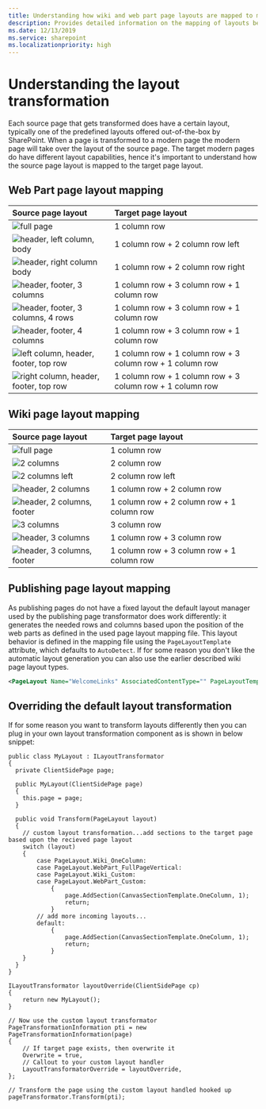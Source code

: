 ```yaml
---
title: Understanding how wiki and web part page layouts are mapped to modern page layouts
description: Provides detailed information on the mapping of layouts between source pages and target modern  pages
ms.date: 12/13/2019
ms.service: sharepoint
ms.localizationpriority: high
---
```


# Understanding the layout transformation

Each source page that gets transformed does have a certain layout, typically one of the predefined layouts offered out-of-the-box by SharePoint. When a page is transformed to a modern page the modern page will take over the layout of the source page. The target modern pages do have different layout capabilities, hence it's important to understand how the source page layout is mapped to the target page layout.

## Web Part page layout mapping

Source page layout|Target page layout
:-----|:----------
![full page](media/modernize/layout_wp_fullpage.png)|1 column row
![header, left column, body](media/modernize/layout_wp_h2cleft.png)|1 column row + 2 column row left
![header, right column body](media/modernize/layout_wp_h2cright.png)|1 column row + 2 column row right
![header, footer, 3 columns](media/modernize/layout_wp_hf3c.png)|1 column row + 3 column row + 1 column row
![header, footer, 3 columns, 4 rows](media/modernize/layout_wp_hf4rtoprow.png)|1 column row + 3 column row + 1 column row
![header, footer, 4 columns](media/modernize/layout_wp_hf4ctoprow.png)|1 column row + 3 column row + 1 column row
![left column, header, footer, top row](media/modernize/layout_wp_hf3ctoprowleft.png)|1 column row + 1 column row + 3 column row + 1 column row
![right column, header, footer, top row](media/modernize/layout_wp_hf3ctoprowright.png)|1 column row + 1 column row + 3 column row + 1 column row

## Wiki page layout mapping

Source page layout|Target page layout
:-----|:----------
![full page](media/modernize/layout_wiki_1c.png)|1 column row
![2 columns](media/modernize/layout_wiki_2c.png)|2 column row
![2 columns left](media/modernize/layout_wiki_2cleft.png)|2 column row left
![header, 2 columns](media/modernize/layout_wiki_h2c.png)|1 column row + 2 column row
![header, 2 columns, footer](media/modernize/layout_wiki_hf2c.png)|1 column row + 2 column row + 1 column row
![3 columns](media/modernize/layout_wiki_3c.png)|3 column row
![header, 3 columns](media/modernize/layout_wiki_h3c.png)|1 column row + 3 column row
![header, 3 columns, footer](media/modernize/layout_wiki_hf3c.png)|1 column row + 3 column row + 1 column row

## Publishing page layout mapping

As publishing pages do not have a fixed layout the default layout manager used by the publishing page transformator does work differently: it generates the needed rows and columns based upon the position of the web parts as defined in the used page layout mapping file. This layout behavior is defined in the mapping file using the `PageLayoutTemplate` attribute, which defaults to `AutoDetect`. If for some reason you don't like the automatic layout generation you can also use the earlier described wiki page layout types.

```XML
<PageLayout Name="WelcomeLinks" AssociatedContentType="" PageLayoutTemplate="AutoDetect" PageHeader="Custom">
```

## Overriding the default layout transformation

If for some reason you want to transform layouts differently then you can plug in your own layout transformation component as is shown in below snippet:

```Csharp
public class MyLayout : ILayoutTransformator
{
  private ClientSidePage page;

  public MyLayout(ClientSidePage page)
  {
    this.page = page;
  }

  public void Transform(PageLayout layout)
  {
    // custom layout transformation...add sections to the target page based upon the recieved page layout
    switch (layout)
    {
        case PageLayout.Wiki_OneColumn:
        case PageLayout.WebPart_FullPageVertical:
        case PageLayout.Wiki_Custom:
        case PageLayout.WebPart_Custom:
            {
                page.AddSection(CanvasSectionTemplate.OneColumn, 1);
                return;
            }
        // add more incoming layouts...
        default:
            {
                page.AddSection(CanvasSectionTemplate.OneColumn, 1);
                return;
            }
    }
  }
}

ILayoutTransformator layoutOverride(ClientSidePage cp)
{
    return new MyLayout();
}

// Now use the custom layout transformator
PageTransformationInformation pti = new PageTransformationInformation(page)
{
    // If target page exists, then overwrite it
    Overwrite = true,
    // Callout to your custom layout handler
    LayoutTransformatorOverride = layoutOverride,
};

// Transform the page using the custom layout handled hooked up
pageTransformator.Transform(pti);

```
